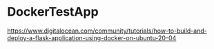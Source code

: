 # DockerTestApp
https://www.digitalocean.com/community/tutorials/how-to-build-and-deploy-a-flask-application-using-docker-on-ubuntu-20-04
